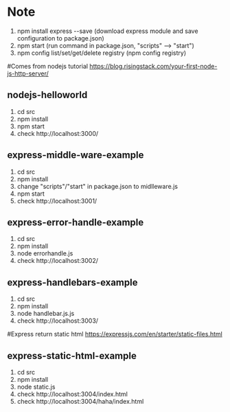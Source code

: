 # Note
1. npm install express --save (download express module and save configuration to package.json)
2. npm start (run command in package.json, "scripts" --> "start")
3. npm config list/set/get/delete registry (npm config registry)

#Comes from nodejs tutorial
https://blog.risingstack.com/your-first-node-js-http-server/

## nodejs-helloworld
1. cd src
2. npm install
3. npm start
4. check http://localhost:3000/

## express-middle-ware-example
1. cd src
2. npm install
3. change "scripts"/"start" in package.json to midlleware.js
4. npm start
5. check http://localhost:3001/

## express-error-handle-example
1. cd src
2. npm install
3. node errorhandle.js
4. check http://localhost:3002/

## express-handlebars-example
1. cd src
2. npm install
3. node handlebar.js.js
4. check http://localhost:3003/

#Express return static html
https://expressjs.com/en/starter/static-files.html

## express-static-html-example
1. cd src
2. npm install
3. node static.js
4. check http://localhost:3004/index.html
5. check http://localhost:3004/haha/index.html
